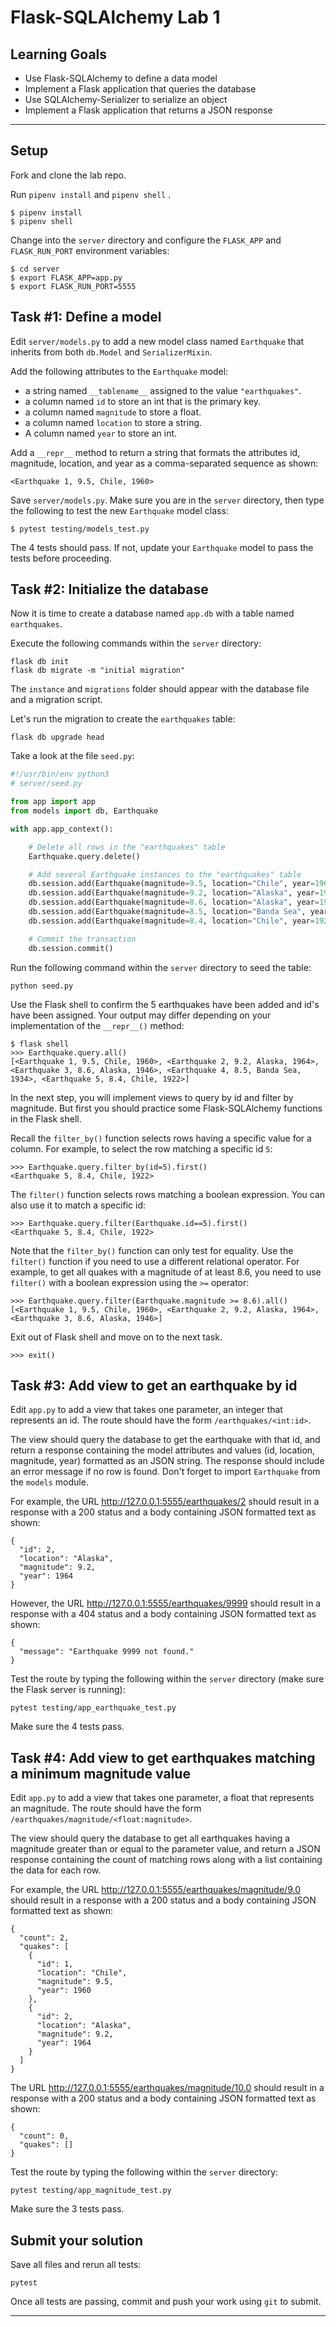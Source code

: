 # Flask-SQLAlchemy Lab 1

## Learning Goals

- Use Flask-SQLAlchemy to define a data model
- Implement a Flask application that queries the database
- Use SQLAlchemy-Serializer to serialize an object
- Implement a Flask application that returns a JSON response

---

## Setup

Fork and clone the lab repo.

Run `pipenv install` and `pipenv shell` .

```console
$ pipenv install
$ pipenv shell
```

Change into the `server` directory and configure the `FLASK_APP` and
`FLASK_RUN_PORT` environment variables:

```console
$ cd server
$ export FLASK_APP=app.py
$ export FLASK_RUN_PORT=5555
```

## Task #1: Define a model

Edit `server/models.py` to add a new model class named `Earthquake` that
inherits from both `db.Model` and `SerializerMixin`.

Add the following attributes to the `Earthquake` model:

- a string named `__tablename__` assigned to the value `"earthquakes"`.
- a column named `id` to store an int that is the primary key.
- a column named `magnitude` to store a float.
- a column named `location` to store a string.
- A column named `year` to store an int.

Add a `__repr__` method to return a string that formats the attributes id,
magnitude, location, and year as a comma-separated sequence as shown:

```text
<Earthquake 1, 9.5, Chile, 1960>
```

Save `server/models.py`. Make sure you are in the `server` directory, then type
the following to test the new `Earthquake` model class:

```console
$ pytest testing/models_test.py
```

The 4 tests should pass. If not, update your `Earthquake` model to pass the
tests before proceeding.

## Task #2: Initialize the database

Now it is time to create a database named `app.db` with a table named
`earthquakes`.

Execute the following commands within the `server` directory:

```console
flask db init
flask db migrate -m "initial migration"
```

The `instance` and `migrations` folder should appear with the database file and
a migration script.

Let's run the migration to create the `earthquakes` table:

```console
flask db upgrade head
```

Take a look at the file `seed.py`:

```py
#!/usr/bin/env python3
# server/seed.py

from app import app
from models import db, Earthquake

with app.app_context():

    # Delete all rows in the "earthquakes" table
    Earthquake.query.delete()

    # Add several Earthquake instances to the "earthquakes" table
    db.session.add(Earthquake(magnitude=9.5, location="Chile", year=1960))
    db.session.add(Earthquake(magnitude=9.2, location="Alaska", year=1964))
    db.session.add(Earthquake(magnitude=8.6, location="Alaska", year=1946))
    db.session.add(Earthquake(magnitude=8.5, location="Banda Sea", year=1934))
    db.session.add(Earthquake(magnitude=8.4, location="Chile", year=1922))

    # Commit the transaction
    db.session.commit()

```

Run the following command within the `server` directory to seed the table:

```console
python seed.py
```

Use the Flask shell to confirm the 5 earthquakes have been added and id's have
been assigned. Your output may differ depending on your implementation of the
`__repr__()` method:

```command
$ flask shell
>>> Earthquake.query.all()
[<Earthquake 1, 9.5, Chile, 1960>, <Earthquake 2, 9.2, Alaska, 1964>, <Earthquake 3, 8.6, Alaska, 1946>, <Earthquake 4, 8.5, Banda Sea, 1934>, <Earthquake 5, 8.4, Chile, 1922>]
```

In the next step, you will implement views to query by id and filter by
magnitude. But first you should practice some Flask-SQLAlchemy functions in the
Flask shell.

Recall the `filter_by()` function selects rows having a specific value for a
column. For example, to select the row matching a specific id `5`:

```console
>>> Earthquake.query.filter_by(id=5).first()
<Earthquake 5, 8.4, Chile, 1922>
```

The `filter()` function selects rows matching a boolean expression. You can also
use it to match a specific id:

```console
>>> Earthquake.query.filter(Earthquake.id==5).first()
<Earthquake 5, 8.4, Chile, 1922>
```

Note that the `filter_by()` function can only test for equality. Use the
`filter()` function if you need to use a different relational operator. For
example, to get all quakes with a magnitude of at least 8.6, you need to use
`filter()` with a boolean expression using the `>=` operator:

```console
>>> Earthquake.query.filter(Earthquake.magnitude >= 8.6).all()
[<Earthquake 1, 9.5, Chile, 1960>, <Earthquake 2, 9.2, Alaska, 1964>, <Earthquake 3, 8.6, Alaska, 1946>]
```

Exit out of Flask shell and move on to the next task.

```console
>>> exit()
```

## Task #3: Add view to get an earthquake by id

Edit `app.py` to add a view that takes one parameter, an integer that represents
an id. The route should have the form `/earthquakes/<int:id>`.

The view should query the database to get the earthquake with that id, and
return a response containing the model attributes and values (id, location,
magnitude, year) formatted as an JSON string. The response should include an
error message if no row is found. Don't forget to import `Earthquake` from the
`models` module.

For example, the URL http://127.0.0.1:5555/earthquakes/2 should result in a
response with a 200 status and a body containing JSON formatted text as shown:

```text
{
  "id": 2,
  "location": "Alaska",
  "magnitude": 9.2,
  "year": 1964
}
```

However, the URL http://127.0.0.1:5555/earthquakes/9999 should result in a
response with a 404 status and a body containing JSON formatted text as shown:

```text
{
  "message": "Earthquake 9999 not found."
}
```

Test the route by typing the following within the `server` directory (make sure
the Flask server is running):

```console
pytest testing/app_earthquake_test.py
```

Make sure the 4 tests pass.

## Task #4: Add view to get earthquakes matching a minimum magnitude value

Edit `app.py` to add a view that takes one parameter, a float that represents an
magnitude. The route should have the form
`/earthquakes/magnitude/<float:magnitude>`.

The view should query the database to get all earthquakes having a magnitude
greater than or equal to the parameter value, and return a JSON response
containing the count of matching rows along with a list containing the data for
each row.

For example, the URL http://127.0.0.1:5555/earthquakes/magnitude/9.0 should
result in a response with a 200 status and a body containing JSON formatted text
as shown:

```text
{
  "count": 2,
  "quakes": [
    {
      "id": 1,
      "location": "Chile",
      "magnitude": 9.5,
      "year": 1960
    },
    {
      "id": 2,
      "location": "Alaska",
      "magnitude": 9.2,
      "year": 1964
    }
  ]
}
```

The URL http://127.0.0.1:5555/earthquakes/magnitude/10.0 should result in a
response with a 200 status and a body containing JSON formatted text as shown:

```text
{
  "count": 0,
  "quakes": []
}
```

Test the route by typing the following within the `server` directory:

```console
pytest testing/app_magnitude_test.py
```

Make sure the 3 tests pass.

## Submit your solution

Save all files and rerun all tests:

```console
pytest
```

Once all tests are passing, commit and push your work using `git` to submit.

---
